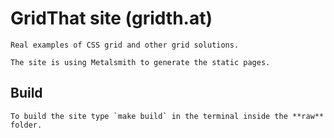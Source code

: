 # GridThat site (gridth.at)

	Real examples of CSS grid and other grid solutions.

	The site is using Metalsmith to generate the static pages.

## Build

	To build the site type `make build` in the terminal inside the **raw** folder.
